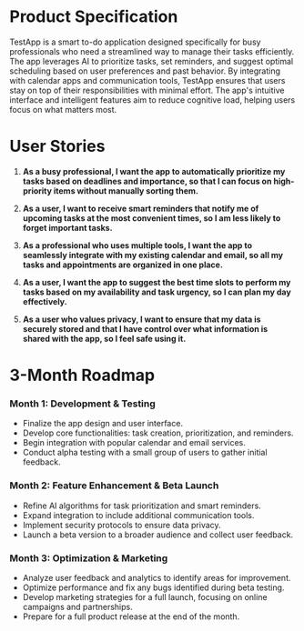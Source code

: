 # Product Specification

TestApp is a smart to-do application designed specifically for busy professionals who need a streamlined way to manage their tasks efficiently. The app leverages AI to prioritize tasks, set reminders, and suggest optimal scheduling based on user preferences and past behavior. By integrating with calendar apps and communication tools, TestApp ensures that users stay on top of their responsibilities with minimal effort. The app's intuitive interface and intelligent features aim to reduce cognitive load, helping users focus on what matters most.

# User Stories

1. **As a busy professional, I want the app to automatically prioritize my tasks based on deadlines and importance, so that I can focus on high-priority items without manually sorting them.**

2. **As a user, I want to receive smart reminders that notify me of upcoming tasks at the most convenient times, so I am less likely to forget important tasks.**

3. **As a professional who uses multiple tools, I want the app to seamlessly integrate with my existing calendar and email, so all my tasks and appointments are organized in one place.**

4. **As a user, I want the app to suggest the best time slots to perform my tasks based on my availability and task urgency, so I can plan my day effectively.**

5. **As a user who values privacy, I want to ensure that my data is securely stored and that I have control over what information is shared with the app, so I feel safe using it.**

# 3-Month Roadmap

### Month 1: Development & Testing
- Finalize the app design and user interface.
- Develop core functionalities: task creation, prioritization, and reminders.
- Begin integration with popular calendar and email services.
- Conduct alpha testing with a small group of users to gather initial feedback.

### Month 2: Feature Enhancement & Beta Launch
- Refine AI algorithms for task prioritization and smart reminders.
- Expand integration to include additional communication tools.
- Implement security protocols to ensure data privacy.
- Launch a beta version to a broader audience and collect user feedback.

### Month 3: Optimization & Marketing
- Analyze user feedback and analytics to identify areas for improvement.
- Optimize performance and fix any bugs identified during beta testing.
- Develop marketing strategies for a full launch, focusing on online campaigns and partnerships.
- Prepare for a full product release at the end of the month.